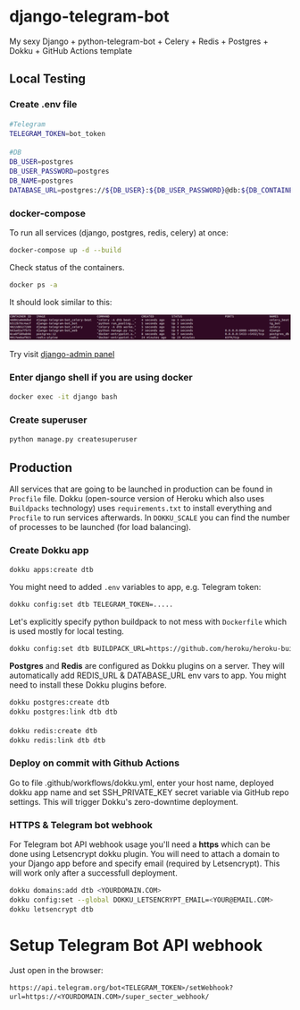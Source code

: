 # django-telegram-bot
My sexy Django + python-telegram-bot + Celery + Redis + Postgres + Dokku + GitHub Actions template

## Local Testing
### Create .env file

``` bash
#Telegram
TELEGRAM_TOKEN=bot_token

#DB
DB_USER=postgres
DB_USER_PASSWORD=postgres
DB_NAME=postgres
DATABASE_URL=postgres://${DB_USER}:${DB_USER_PASSWORD}@db:${DB_CONTAINER_PORT}/${DB_NAME}
```

### docker-compose

To run all services (django, postgres, redis, celery) at once:
``` bash
docker-compose up -d --build
```

Check status of the containers.
``` bash
docker ps -a
```
It should look similar to this:
<p align="left">
    <img src="./.github/imgs/containers_status.png">
</p>

Try visit <a href="http://0.0.0.0:8000/tgadmin">django-admin panel</a>

### Enter django shell if you are using docker

``` bash
docker exec -it django bash
```

### Create superuser

``` bash
python manage.py createsuperuser
```

## Production 

All services that are going to be launched in production can be found in `Procfile` file. Dokku (open-source version of Heroku which also uses `Buildpacks` technology) uses `requirements.txt` to install everything and `Procfile` to run services afterwards. In `DOKKU_SCALE` you can find the number of processes to be launched (for load balancing).

### Create Dokku app

``` bash
dokku apps:create dtb
```

You might need to added `.env` variables to app, e.g. Telegram token:

``` bash
dokku config:set dtb TELEGRAM_TOKEN=.....
```

Let's explicitly specify python buildpack to not mess with `Dockerfile` which is used mostly for local testing.

``` bash
dokku config:set dtb BUILDPACK_URL=https://github.com/heroku/heroku-buildpack-python.git#v191
```

**Postgres** and **Redis** are configured as Dokku plugins on a server. They will automatically add REDIS_URL & DATABASE_URL env vars to app. You might need to install these Dokku plugins before.

``` bash
dokku postgres:create dtb
dokku postgres:link dtb dtb

dokku redis:create dtb
dokku redis:link dtb dtb
```

### Deploy on commit with Github Actions

Go to file .github/workflows/dokku.yml, enter your host name, deployed dokku app name and set SSH_PRIVATE_KEY secret variable via GitHub repo settings. This will trigger Dokku's zero-downtime deployment.


### HTTPS & Telegram bot webhook

For Telegram bot API webhook usage you'll need a **https** which can be done using Letsencrypt dokku plugin. You will need to attach a domain to your Django app before and specify email (required by Letsencrypt). This will work only after a successfull deployment. 

``` bash
dokku domains:add dtb <YOURDOMAIN.COM>
dokku config:set --global DOKKU_LETSENCRYPT_EMAIL=<YOUR@EMAIL.COM>
dokku letsencrypt dtb
```


# Setup Telegram Bot API webhook

Just open in the browser:

```
https://api.telegram.org/bot<TELEGRAM_TOKEN>/setWebhook?url=https://<YOURDOMAIN.COM>/super_secter_webhook/
```